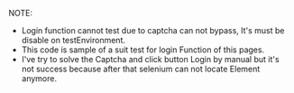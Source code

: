 NOTE: 
- Login function cannot test due to captcha can not bypass, It's must be disable on testEnvironment.
- This code is sample of a suit test for login Function of this pages.
- I've try to solve the Captcha and click button Login by manual but it's not success because after that selenium can not locate Element anymore.
